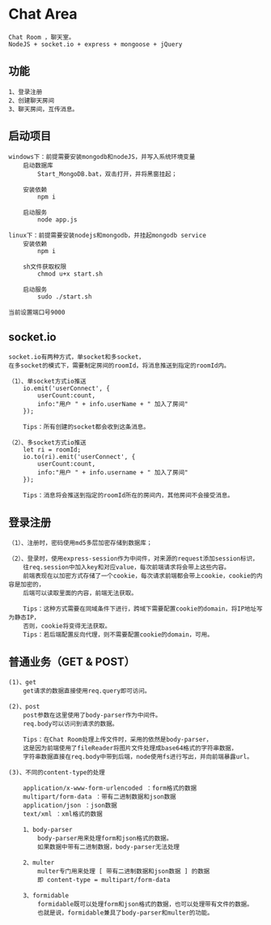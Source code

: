 #   Chat Area

    Chat Room ，聊天室。
    NodeJS + socket.io + express + mongoose + jQuery

##  功能

    1、登录注册
    2、创建聊天房间
    3、聊天房间，互传消息。

##  启动项目

    windows下：前提需要安装mongodb和nodeJS，并写入系统环境变量
        启动数据库
            Start_MongoDB.bat，双击打开，并将黑窗挂起；

        安装依赖
            npm i

        启动服务
            node app.js

    linux下：前提需要安装nodejs和mongodb，并挂起mongodb service
        安装依赖
            npm i

        sh文件获取权限
            chmod u+x start.sh

        启动服务
            sudo ./start.sh

    当前设置端口号9000

##  socket.io

    socket.io有两种方式，单socket和多socket，
    在多socket的模式下，需要制定房间的roomId，将消息推送到指定的roomId内。

    （1）、单socket方式io推送
        io.emit('userConnect', {
            userCount:count,
            info:"用户 " + info.userName + " 加入了房间"
        });

        Tips：所有创建的socket都会收到这条消息。

    （2）、多socket方式io推送
        let ri = roomId;
        io.to(ri).emit('userConnect', {
            userCount:count,
            info:"用户 " + info.username + " 加入了房间"
        });

        Tips：消息将会推送到指定的roomId所在的房间内，其他房间不会接受消息。

##  登录注册

    （1）、注册时，密码使用md5多层加密存储到数据库；

    （2）、登录时，使用express-session作为中间件，对来源的request添加session标识，
        往req.session中加入key和对应value，每次前端请求将会带上这些内容。
        前端表现在以加密方式存储了一个cookie，每次请求前端都会带上cookie，cookie的内容是加密的，
        后端可以读取里面的内容，前端无法获取。

        Tips：这种方式需要在同域条件下进行，跨域下需要配置cookie的domain，将IP地址写为静态IP，
        否则，cookie将变得无法获取。
        Tips：若后端配置反向代理，则不需要配置cookie的domain，可用。

##  普通业务（GET & POST）

    (1)、get
        get请求的数据直接使用req.query即可访问。

    (2)、post
        post参数在这里使用了body-parser作为中间件。
        req.body可以访问到请求的数据。

        Tips：在Chat Room处理上传文件时，采用的依然是body-parser，
        这是因为前端使用了fileReader将图片文件处理成base64格式的字符串数据，
        字符串数据直接在req.body中带到后端，node使用fs进行写出，并向前端暴露url。

    (3)、不同的content-type的处理

        application/x-www-form-urlencoded ：form格式的数据
        multipart/form-data ：带有二进制数据和json数据
        application/json ：json数据
        text/xml ：xml格式的数据

        1、body-parser
            body-parser用来处理form和json格式的数据。
            如果数据中带有二进制数据，body-parser无法处理

        2、multer
            multer专门用来处理 [ 带有二进制数据和json数据 ] 的数据
            即 content-type = multipart/form-data

        3、formidable
            formidable既可以处理form和json格式的数据，也可以处理带有文件的数据。
            也就是说，formidable兼具了body-parser和multer的功能。
